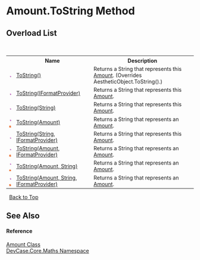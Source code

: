 # Amount.ToString Method 
 


## Overload List
&nbsp;<table><tr><th></th><th>Name</th><th>Description</th></tr><tr><td>![Public method](media/pubmethod.gif "Public method")</td><td><a href="M_DevCase_Core_Maths_Amount_ToString">ToString()</a></td><td>
Returns a String that represents this <a href="T_DevCase_Core_Maths_Amount">Amount</a>.
 (Overrides AestheticObject.ToString().)</td></tr><tr><td>![Public method](media/pubmethod.gif "Public method")</td><td><a href="M_DevCase_Core_Maths_Amount_ToString_5">ToString(IFormatProvider)</a></td><td>
Returns a String that represents this <a href="T_DevCase_Core_Maths_Amount">Amount</a>.</td></tr><tr><td>![Public method](media/pubmethod.gif "Public method")</td><td><a href="M_DevCase_Core_Maths_Amount_ToString_6">ToString(String)</a></td><td>
Returns a String that represents this <a href="T_DevCase_Core_Maths_Amount">Amount</a>.</td></tr><tr><td>![Public method](media/pubmethod.gif "Public method")![Static member](media/static.gif "Static member")</td><td><a href="M_DevCase_Core_Maths_Amount_ToString_1">ToString(Amount)</a></td><td>
Returns a String that represents an <a href="T_DevCase_Core_Maths_Amount">Amount</a>.</td></tr><tr><td>![Public method](media/pubmethod.gif "Public method")</td><td><a href="M_DevCase_Core_Maths_Amount_ToString_7">ToString(String, IFormatProvider)</a></td><td>
Returns a String that represents this <a href="T_DevCase_Core_Maths_Amount">Amount</a>.</td></tr><tr><td>![Public method](media/pubmethod.gif "Public method")![Static member](media/static.gif "Static member")</td><td><a href="M_DevCase_Core_Maths_Amount_ToString_2">ToString(Amount, IFormatProvider)</a></td><td>
Returns a String that represents an <a href="T_DevCase_Core_Maths_Amount">Amount</a>.</td></tr><tr><td>![Public method](media/pubmethod.gif "Public method")![Static member](media/static.gif "Static member")</td><td><a href="M_DevCase_Core_Maths_Amount_ToString_3">ToString(Amount, String)</a></td><td>
Returns a String that represents an <a href="T_DevCase_Core_Maths_Amount">Amount</a>.</td></tr><tr><td>![Public method](media/pubmethod.gif "Public method")![Static member](media/static.gif "Static member")</td><td><a href="M_DevCase_Core_Maths_Amount_ToString_4">ToString(Amount, String, IFormatProvider)</a></td><td>
Returns a String that represents an <a href="T_DevCase_Core_Maths_Amount">Amount</a>.</td></tr></table>&nbsp;
<a href="#amount.tostring-method">Back to Top</a>

## See Also


#### Reference
<a href="T_DevCase_Core_Maths_Amount">Amount Class</a><br /><a href="N_DevCase_Core_Maths">DevCase.Core.Maths Namespace</a><br />